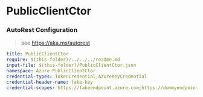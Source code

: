 # PublicClientCtor
### AutoRest Configuration
> see https://aka.ms/autorest

``` yaml
title: PublicClientCtor
require: $(this-folder)/../../../readme.md
input-file: $(this-folder)/PublicClientCtor.json
namespace: Azure.PublicClientCtor
credential-types: TokenCredential;AzureKeyCredential
credential-header-name: fake-key
credential-scopes: https://fakeendpoint.azure.com;https://dummyendpoint.azure.com
```
